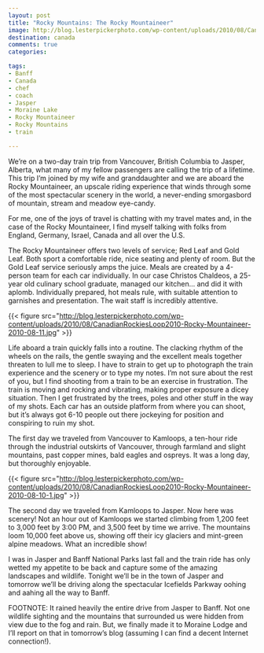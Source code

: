 ```yaml
---
layout: post
title: "Rocky Mountains: The Rocky Mountaineer"
image: http://blog.lesterpickerphoto.com/wp-content/uploads/2010/08/CanadianRockiesLoop2010-Rocky-Mountaineer-2010-08-10.jpg
destination: canada
comments: true
categories:

tags:
- Banff
- Canada
- chef
- coach
- Jasper
- Moraine Lake
- Rocky Mountaineer
- Rocky Mountains
- train

---
```

We’re on a two-day train trip from Vancouver, British Columbia to Jasper, Alberta, what many of my fellow passengers are calling the trip of a lifetime. This trip I’m joined by my wife and granddaughter and we are aboard the Rocky Mountaineer, an upscale riding experience that winds through some of the most spectacular scenery in the world, a never-ending smorgasbord of mountain, stream and meadow eye-candy.

For me, one of the joys of travel is chatting with my travel mates and, in the case of the Rocky Mountaineer, I find myself talking with folks from England, Germany, Israel, Canada and all over the U.S.

The Rocky Mountaineer offers two levels of service; Red Leaf and Gold Leaf. Both sport a comfortable ride, nice seating and plenty of room. But the Gold Leaf service seriously amps the juice. Meals are created by a 4-person team for each car individually. In our case Christos Chaldeos, a 25-year old culinary school graduate, managed our kitchen… and did it with aplomb. Individually prepared, hot meals rule, with suitable attention to garnishes and presentation. The wait staff is incredibly attentive.

{{< figure src="http://blog.lesterpickerphoto.com/wp-content/uploads/2010/08/CanadianRockiesLoop2010-Rocky-Mountaineer-2010-08-11.jpg" >}}

Life aboard a train quickly falls into a routine. The clacking rhythm of the wheels on the rails, the gentle swaying and the excellent meals together threaten to lull me to sleep. I have to strain to get up to photograph the train experience and the scenery or to type my notes. I’m not sure about the rest of you, but I find shooting from a train to be an exercise in frustration. The train is moving and rocking and vibrating, making proper exposure a dicey situation. Then I get frustrated by the trees, poles and other stuff in the way of my shots. Each car has an outside platform from where you can shoot, but it’s always got 6-10 people out there jockeying for position and conspiring to ruin my shot.

The first day we traveled from Vancouver to Kamloops, a ten-hour ride through the industrial outskirts of Vancouver, through farmland and slight mountains, past copper mines, bald eagles and ospreys. It was a long day, but thoroughly enjoyable.

{{< figure src="http://blog.lesterpickerphoto.com/wp-content/uploads/2010/08/CanadianRockiesLoop2010-Rocky-Mountaineer-2010-08-10-1.jpg" >}}

The second day we traveled from Kamloops to Jasper. Now here was scenery! Not an hour out of Kamloops we started climbing from 1,200 feet to 3,000 feet by 3:00 PM, and 3,500 feet by time we arrive. The mountains loom 10,000 feet above us, showing off their icy glaciers and mint-green alpine meadows. What an incredible show!

I was in Jasper and Banff National Parks last fall and the train ride has only wetted my appetite to be back and capture some of the amazing landscapes and wildlife. Tonight we’ll be in the town of Jasper and tomorrow we’ll be driving along the spectacular Icefields Parkway oohing and aahing all the way to Banff.

FOOTNOTE: It rained heavily the entire drive from Jasper to Banff. Not one wildlife sighting and the mountains that surrounded us were hidden from view due to the fog and rain. But, we finally made it to Moraine Lodge and I’ll report on that in tomorrow’s blog (assuming I can find a decent Internet connection!).